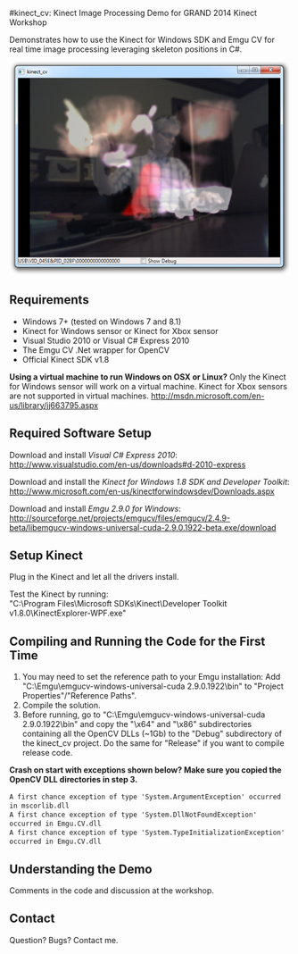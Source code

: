 #kinect_cv: Kinect Image Processing Demo for GRAND 2014 Kinect Workshop

Demonstrates how to use the Kinect for Windows SDK and Emgu CV for real time image processing leveraging skeleton positions in C#.

![ScreenShot](kinect_cv.png)


## Requirements

* Windows 7+ (tested on Windows 7 and 8.1)
* Kinect for Windows sensor or Kinect for Xbox sensor
* Visual Studio 2010 or Visual C# Express 2010 
* The Emgu CV .Net wrapper for OpenCV
* Official Kinect SDK v1.8

**Using a virtual machine to run Windows on OSX or Linux?**
Only the Kinect for Windows sensor will work on a virtual machine. Kinect for Xbox sensors are not supported in virtual machines.
http://msdn.microsoft.com/en-us/library/jj663795.aspx

## Required Software Setup

Download and install *Visual C# Express 2010*:  
http://www.visualstudio.com/en-us/downloads#d-2010-express

Download and install the *Kinect for Windows 1.8 SDK and Developer Toolkit*:  
http://www.microsoft.com/en-us/kinectforwindowsdev/Downloads.aspx

Download and install *Emgu 2.9.0 for Windows*:  
http://sourceforge.net/projects/emgucv/files/emgucv/2.4.9-beta/libemgucv-windows-universal-cuda-2.9.0.1922-beta.exe/download

## Setup Kinect

Plug in the Kinect and let all the drivers install.

Test the Kinect by running:  
"C:\Program Files\Microsoft SDKs\Kinect\Developer Toolkit v1.8.0\KinectExplorer-WPF.exe"


## Compiling and Running the Code for the First Time

1. You may need to set the reference path to your Emgu installation: Add "C:\Emgu\emgucv-windows-universal-cuda 2.9.0.1922\bin\" to "Project Properties"/"Reference Paths".
2. Compile the solution.
3. Before running, go to "C:\Emgu\emgucv-windows-universal-cuda 2.9.0.1922\bin\" and copy the "\x64" and "\x86" subdirectories containing all the OpenCV DLLs (~1Gb) to the "Debug\" subdirectory of the kinect_cv project. Do the same for "Release\" if you want to compile release code.

**Crash on start with exceptions shown below? Make sure you copied the OpenCV DLL directories in step 3.**

```
A first chance exception of type 'System.ArgumentException' occurred in mscorlib.dll
A first chance exception of type 'System.DllNotFoundException' occurred in Emgu.CV.dll
A first chance exception of type 'System.TypeInitializationException' occurred in Emgu.CV.dll
```

## Understanding the Demo

Comments in the code and discussion at the workshop.

## Contact

Question? Bugs? Contact me.

